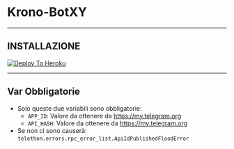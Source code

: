 # Krono-BotXY

***

## INSTALLAZIONE

[![Deploy To Heroku](https://www.herokucdn.com/deploy/button.svg)](https://heroku.com/deploy)

***

## Var Obbligatorie

- Solo queste due variabili sono obbligatorie:
  - `APP_ID`: Valore da ottenere da <https://my.telegram.org>
  - `API_HASH`: Valore da ottenere da <https://my.telegram.org>
- Se non ci sono causerà: `telethon.errors.rpc_error_list.ApiIdPublishedFloodError`
